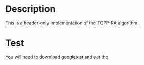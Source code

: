 # Description

This is a header-only implementation of the TOPP-RA algorithm.

# Test

You will need to download googletest and set the 
